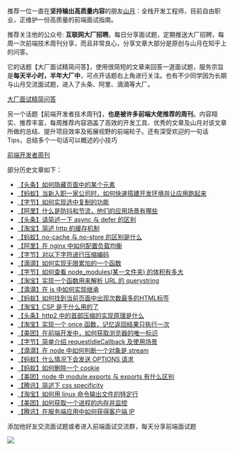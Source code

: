 推荐一位一直在**坚持输出高质量内容**的朋友[山月](https://github.com/shfshanyue)：全栈开发工程师，目前自由职业，正维护一份高质量的前端面试指南。

推荐关注他的公众号: **互联网大厂招聘**。每日分享面试题，定期推送大厂招聘，每周一次前端技术周刊分享，而且非常良心，分享文章大部分是原创与山月在知乎上的问答。

它的话题【大厂面试精简问答】，使用很简短的文章来回答一道面试题，服务宗旨是**每天半小时，半年大厂中**，可点开话题右上角进行关注。也有不少同学因为长期与山月交流面试题，进入了头条、阿里、滴滴等大厂。

[大厂面试精简问答](https://mp.weixin.qq.com/mp/appmsgalbum?__biz=MzA3MzU0MjIzMA==&action=getalbum&album_id=1419853337117425665#wechat_redirect)

另一个话题【前端开发者技术周刊】，**也是被许多前端大佬推荐的周刊**。内容翔实、推荐丰富，每周推荐内容涵盖了高效的开发工具、优秀的文章及山月对该文章所做的总结、提升项目效率及拓展视野的前端轮子。还有深受欢迎的一句话 Tips，总结多个一句话可以概述的小技巧

[前端开发者周刊](https://mp.weixin.qq.com/mp/appmsgalbum?__biz=MzA3MzU0MjIzMA==&action=getalbum&album_id=1761820812803620868#wechat_redirect)

部分历史文章如下：

+ [【头条】如何隐藏页面中的某个元素](http://mp.weixin.qq.com/s?__biz=MzA3MzU0MjIzMA==&amp;mid=2247484380&amp;idx=1&amp;sn=3a6e3bbb39acc61f931b87d062db4239&amp;chksm=9f0c3ce5a87bb5f383f6e0665acee359aa353f635ac0813ebd62f1c3f897ba1a28f5510d70c1#rd)
+ [【蚂蚁】当新入职一家公司时，如何快速搭建开发环境并让应用跑起来](http://mp.weixin.qq.com/s?__biz=MzA3MzU0MjIzMA==&amp;mid=2247484330&amp;idx=1&amp;sn=ce520ebcb8b6dc529e0e8dcb36e6ccd6&amp;chksm=9f0c3c93a87bb585e2c98464361de27d60418636315f3a69109e87a229174644f99bc85c0886#rd)
+ [【字节】如何实现选中复制的功能](http://mp.weixin.qq.com/s?__biz=MzA3MzU0MjIzMA==&amp;mid=2247484309&amp;idx=1&amp;sn=56d0cc2e30a43db89c0d4d88f92d0902&amp;chksm=9f0c3caca87bb5bafeff129838b572986a08a252cea448a94e23faa73092e8893ba2765a5577#rd)
+ [【阿里】什么是防抖和节流，他们的应用场景有哪些](http://mp.weixin.qq.com/s?__biz=MzA3MzU0MjIzMA==&amp;mid=2247484306&amp;idx=1&amp;sn=c40a86775b632c656ca424b4e8c8dd27&amp;chksm=9f0c3caba87bb5bd30daadb4c55900e4e1831736527898744ad7a9a829abe1b9e93ba55bf7fe#rd)
+ [【头条】请简述一下 async 与 defer 的区别](http://mp.weixin.qq.com/s?__biz=MzA3MzU0MjIzMA==&amp;mid=2247484291&amp;idx=1&amp;sn=628bfe493dc08a28f2b3fb8066b87bb7&amp;chksm=9f0c3cbaa87bb5acc8dbaaec60cd8785a03b1fa1b5e6d154826f04936fc48e7feea28683c78e#rd)
+ [【淘宝】简述 http 的缓存机制](http://mp.weixin.qq.com/s?__biz=MzA3MzU0MjIzMA==&amp;mid=2247484194&amp;idx=1&amp;sn=666489f11c8d641e447ccaeb30bbdf58&amp;chksm=9f0c3c1ba87bb50d3c8c70525bb3c8b654cc71ae6cfbf8752b2aa0d01fa81fbb7ae0e57c4824#rd)
+ [【蚂蚁】no-cache 与 no-store 的区别是什么](http://mp.weixin.qq.com/s?__biz=MzA3MzU0MjIzMA==&amp;mid=2247484191&amp;idx=1&amp;sn=d54c943c7126db95d22cf12986e7239f&amp;chksm=9f0c3c26a87bb5305e7609f224fbb374245080d3b8caee4cf8cd291bd33526febbcd257bbc87#rd)
+ [【阿里】在 nginx 中如何配置负载均衡](http://mp.weixin.qq.com/s?__biz=MzA3MzU0MjIzMA==&amp;mid=2247484147&amp;idx=1&amp;sn=9ce07e9f15058a060c8654f7d1bd9f15&amp;chksm=9f0c3dcaa87bb4dcbcd00fea4e60b1aa2f061c71b06c640fbed2283d3f9689b751f70e821912#rd)
+ [【字节】对以下字符进行压缩编码](http://mp.weixin.qq.com/s?__biz=MzA3MzU0MjIzMA==&amp;mid=2247484144&amp;idx=1&amp;sn=e01b3ec0181bcf8eea4520c076cf4837&amp;chksm=9f0c3dc9a87bb4df2f1621be69341a33432f8dedf1b8209eb5726171af8bbb1a1203e64dcd25#rd)
+ [【滴滴】如何实现无限累加的一个函数](http://mp.weixin.qq.com/s?__biz=MzA3MzU0MjIzMA==&amp;mid=2247484141&amp;idx=1&amp;sn=70adfdbd0c257820c84af6a3235b3fac&amp;chksm=9f0c3dd4a87bb4c2824e7d236ba2688fe7c93786cd3863111deff9d2450f66f45eb201ec92eb#rd)
+ [【字节】如何查看 node_modules(某一文件夹) 的体积有多大](http://mp.weixin.qq.com/s?__biz=MzA3MzU0MjIzMA==&amp;mid=2247484139&amp;idx=1&amp;sn=90af132493bee8fe7d024293d7cbd0ef&amp;chksm=9f0c3dd2a87bb4c45ba051ef13913c58f40f2b4e3942b4b8299ce3be87749c0818d86ad4419e#rd)
+ [【淘宝】实现一个函数用来解析 URL 的 querystring](http://mp.weixin.qq.com/s?__biz=MzA3MzU0MjIzMA==&amp;mid=2247484134&amp;idx=1&amp;sn=1a6a5605df53f112a23df674acf70c31&amp;chksm=9f0c3ddfa87bb4c975d45de4220e1c11a8cdefb56bf740c03d8baabc562e27c23d57015c0a60#rd)
+ [【滴滴】在 js 中如何实现继承](http://mp.weixin.qq.com/s?__biz=MzA3MzU0MjIzMA==&amp;mid=2247484112&amp;idx=1&amp;sn=16e8ac6f1687669a80a7ea84e96cbe5a&amp;chksm=9f0c3de9a87bb4ff4f396cf79be7855056d8f25826ff500721cd0c90515a5ec076f17394bec1#rd)
+ [【蚂蚁】如何找到当前页面中出现次数最多的HTML标签](http://mp.weixin.qq.com/s?__biz=MzA3MzU0MjIzMA==&amp;mid=2247484079&amp;idx=1&amp;sn=2a42dd866c482029a101513d7fffc44d&amp;chksm=9f0c3d96a87bb4804796e3ac483289c7a39c79cfd49484aa7cd250b9ab285ed7d8cd13cc9ddf#rd)
+ [【淘宝】CSP 是干什么用的了](http://mp.weixin.qq.com/s?__biz=MzA3MzU0MjIzMA==&amp;mid=2247484065&amp;idx=1&amp;sn=b7f4a4d9b5fb9971a2c0c8c053170729&amp;chksm=9f0c3d98a87bb48ee9f65d326a9f548e410a262736d335b5f7be51ae983ecf89743026aef27a#rd)
+ [【头条】http2 中的首部压缩的实现原理是什么](http://mp.weixin.qq.com/s?__biz=MzA3MzU0MjIzMA==&amp;mid=2247484050&amp;idx=1&amp;sn=4ed1a1ef94f2d0a130f8f99f5265d1ef&amp;chksm=9f0c3daba87bb4bd21dcd67bdccda6cd1c22ab7ca28e6703a55e535af0ae2f4186b259036f0f#rd)
+ [【淘宝】实现一个 once 函数，记忆返回结果只执行一次](http://mp.weixin.qq.com/s?__biz=MzA3MzU0MjIzMA==&amp;mid=2247484033&amp;idx=1&amp;sn=291e0abc70eb47c524436887ec43304d&amp;chksm=9f0c3db8a87bb4ae749850bfe49611237a06f473f60303208e31632ce8c803d3a9d7ef8f3aa9#rd)
+ [【美团】在前端开发中，如何获取浏览器的唯一标识](http://mp.weixin.qq.com/s?__biz=MzA3MzU0MjIzMA==&amp;mid=2247484007&amp;idx=1&amp;sn=98abcbbf0c3e8f2909458f9a13e481da&amp;chksm=9f0c3d5ea87bb448cef4d3304528e6f002696cf4d9af12410bacdedbbd551194129a00f22186#rd)
+ [【字节】简单介绍 requestIdleCallback 及使用场景](http://mp.weixin.qq.com/s?__biz=MzA3MzU0MjIzMA==&amp;mid=2247484004&amp;idx=1&amp;sn=f08e0ce006930893d21e1ed79b15f7e3&amp;chksm=9f0c3d5da87bb44b0fd2b4be5b8fa94e9c0e647a0534be0303f4ac911fe8c9149f6f9b2e06f0#rd)
+ [【滴滴】在 node 中如何判断一个对象是 stream](http://mp.weixin.qq.com/s?__biz=MzA3MzU0MjIzMA==&amp;mid=2247483996&amp;idx=1&amp;sn=967fce56083768eee8c0cca99528abe6&amp;chksm=9f0c3d65a87bb473085f39b61d8637f81697c9369331715f0881e4c2756256374e48c9b52b1a#rd)
+ [【蚂蚁】什么情况下会发送 OPTIONS 请求](http://mp.weixin.qq.com/s?__biz=MzA3MzU0MjIzMA==&amp;mid=2247483991&amp;idx=1&amp;sn=253db2672f5dd62e3a025eb70760d791&amp;chksm=9f0c3d6ea87bb478eb4d8bc25728e33e1dfe8745291cb50cc9462d0cf1bb0631f6a08d814ff4#rd)
+ [【蚂蚁】如何删除一个 cookie](http://mp.weixin.qq.com/s?__biz=MzA3MzU0MjIzMA==&amp;mid=2247483976&amp;idx=1&amp;sn=f03d5104fc919c32064f0d9e3f038561&amp;chksm=9f0c3d71a87bb467c01ceba0f956d76b92c5cfb0831f45f9659f0b807ed5eddc8092b6354784#rd)
+ [【美团】node 中 module.exports 与 exports 有什么区别](http://mp.weixin.qq.com/s?__biz=MzA3MzU0MjIzMA==&amp;mid=2247483921&amp;idx=1&amp;sn=05ea93923756f1bc8455cf3f433f8b8b&amp;chksm=9f0c3d28a87bb43e09914122d4ac6d17ee2a4c578e51f0389c5a5c0b42ea7b13b132e3bcd3c6#rd)
+ [【腾讯】简述下 css specificity](http://mp.weixin.qq.com/s?__biz=MzA3MzU0MjIzMA==&amp;mid=2247483906&amp;idx=1&amp;sn=6bc4c4a874fe437b22d3a3c4926a4f31&amp;chksm=9f0c3d3ba87bb42d307dd270595978e1fb71c2cc7d1afb7a319408625285130b1da50d346774#rd)
+ [【淘宝】如何用 linux 命令输出文件的特定行](http://mp.weixin.qq.com/s?__biz=MzA3MzU0MjIzMA==&amp;mid=2247483829&amp;idx=1&amp;sn=34daee81593bf041b097c52d6ee5d1c9&amp;chksm=9f0c3e8ca87bb79a4bdb11b1fdba44ea28afb5c7156cdf20f275202aafc17c11035ea87e2506#rd)
+ [【美团】如何获取一个进程的内存并监控](http://mp.weixin.qq.com/s?__biz=MzA3MzU0MjIzMA==&amp;mid=2247483815&amp;idx=1&amp;sn=f4a2a02232695f3f4d8ec1afda3788d8&amp;chksm=9f0c3e9ea87bb788fbd2b0f191c4a61dc3fb1acc81844c9d0a4d8467dcb9702b9ff976300f55#rd)
+ [【腾讯】在服务端应用中如何获得客户端 IP](http://mp.weixin.qq.com/s?__biz=MzA3MzU0MjIzMA==&amp;mid=2247483747&amp;idx=1&amp;sn=61cdcddf890b5fe6b084032bfd2fbad1&amp;chksm=9f0c3e5aa87bb74cfec001cbd922783666b81c2a9daf45bf72130b3c770e5d87010a657a0eaf#rd)

添加他好友交流面试题或者进入前端面试交流群，每天分享前端面试题

![](https://user-gold-cdn.xitu.io/2020/6/29/172fe14e18d2b38c?w=430&h=430&f=jpeg&s=38173)